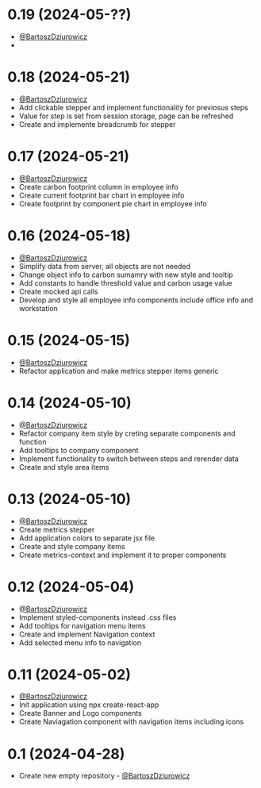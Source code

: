 0.19 (2024-05-??)
===============
* [@BartoszDziurowicz](https://github.com/BartekDziurowicz/carbon-tracker-web/pull/9)
* 

0.18 (2024-05-21)
===============
* [@BartoszDziurowicz](https://github.com/BartekDziurowicz/carbon-tracker-web/pull/8)
* Add clickable stepper and implement functionality for previosus steps
* Value for step is set from session storage, page can be refreshed
* Create and implemente breadcrumb for stepper

0.17 (2024-05-21)
===============
* [@BartoszDziurowicz](https://github.com/BartekDziurowicz/carbon-tracker-web/pull/7)
* Create carbon footprint column in employee info
* Create current footprint bar chart in employee info
* Create footprint by component pie chart in employee info

0.16 (2024-05-18)
===============
* [@BartoszDziurowicz](https://github.com/BartekDziurowicz/carbon-tracker-web/pull/6)
* Simplify data from server, all objects are not needed
* Change object info to carbon sumamry with new style and tooltip
* Add constants to handle threshold value and carbon usage value
* Create mocked api calls 
* Develop and style all employee info components include office info and workstation

0.15 (2024-05-15)
===============
* [@BartoszDziurowicz](https://github.com/BartekDziurowicz/carbon-tracker-web/pull/5)
* Refactor application and make metrics stepper items generic

0.14 (2024-05-10)
===============
* [@BartoszDziurowicz](https://github.com/BartekDziurowicz/carbon-tracker-web/pull/4)
* Refactor company item style by creting separate components and function
* Add tooltips to company component
* Implement functionality to switch between steps and rerender data
* Create and style area items

0.13 (2024-05-10)
===============
* [@BartoszDziurowicz](https://github.com/BartekDziurowicz/carbon-tracker-web/pull/3)
* Create metrics stepper
* Add application colors to separate jsx file
* Create and style company items
* Create metrics-context and implement it to proper components

0.12 (2024-05-04)
===============
* [@BartoszDziurowicz](https://github.com/BartekDziurowicz/carbon-tracker-web/pull/2)
* Implement styled-components instead .css files
* Add tooltips for navigation menu items
* Create and implement Navigation context
* Add selected menu info to navigation

0.11 (2024-05-02)
===============
* [@BartoszDziurowicz](https://github.com/BartekDziurowicz/carbon-tracker-web/pull/1)
* Init application using npx create-react-app
* Create Banner and Logo components
* Create Naviagation component with navigation items including icons

0.1 (2024-04-28)
===============
* Create new empty repository - [@BartoszDziurowicz](https://github.com/BartekDziurowicz)